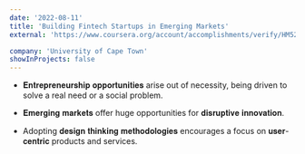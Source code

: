```yaml
---
date: '2022-08-11'
title: 'Building Fintech Startups in Emerging Markets'
external: 'https://www.coursera.org/account/accomplishments/verify/HM52T57F74GS/'

company: 'University of Cape Town'
showInProjects: false
---
```


- 𝐄𝐧𝐭𝐫𝐞𝐩𝐫𝐞𝐧𝐞𝐮𝐫𝐬𝐡𝐢𝐩 𝐨𝐩𝐩𝐨𝐫𝐭𝐮𝐧𝐢𝐭𝐢𝐞𝐬 arise out of necessity, being driven to solve a real need or a social problem.

- 𝐄𝐦𝐞𝐫𝐠𝐢𝐧𝐠 𝐦𝐚𝐫𝐤𝐞𝐭𝐬 offer huge opportunities for 𝐝𝐢𝐬𝐫𝐮𝐩𝐭𝐢𝐯𝐞 𝐢𝐧𝐧𝐨𝐯𝐚𝐭𝐢𝐨𝐧.

- Adopting 𝐝𝐞𝐬𝐢𝐠𝐧 𝐭𝐡𝐢𝐧𝐤𝐢𝐧𝐠 𝐦𝐞𝐭𝐡𝐨𝐝𝐨𝐥𝐨𝐠𝐢𝐞𝐬 encourages a focus on 𝐮𝐬𝐞𝐫-𝐜𝐞𝐧𝐭𝐫𝐢𝐜 products and services.
